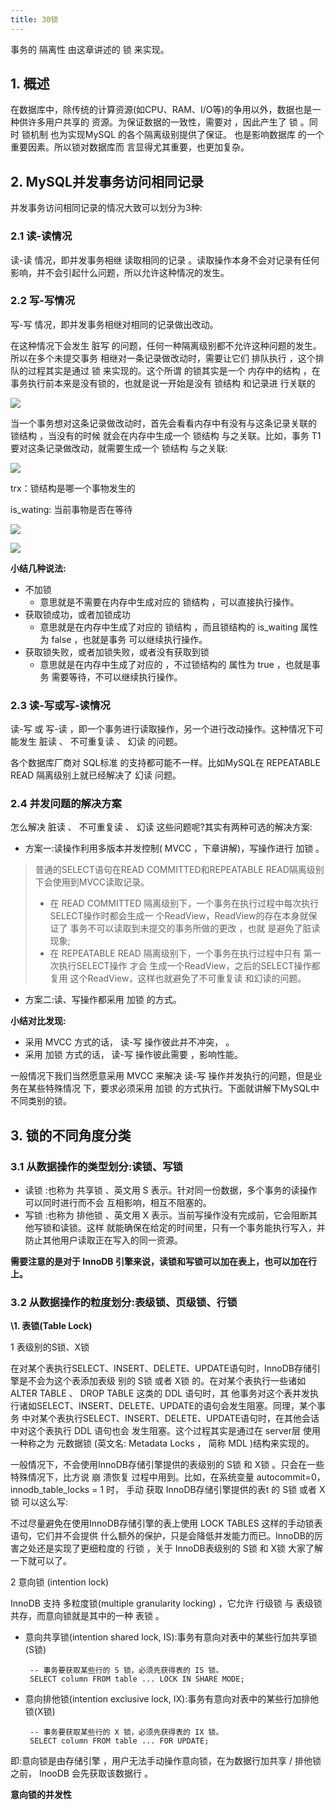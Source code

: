 ```yaml
---
title: 30锁
--- 
```


事务的 隔离性 由这章讲述的 锁 来实现。

## 1. 概述

在数据库中，除传统的计算资源(如CPU、RAM、I/O等)的争用以外，数据也是一种供许多用户共享的 资源。为保证数据的一致性，需要对 ，因此产生了 锁 。同时 锁机制 也为实现MySQL 的各个隔离级别提供了保证。 也是影响数据库  的一个重要因素。所以锁对数据库而 言显得尤其重要，也更加复杂。

## 2. MySQL并发事务访问相同记录

并发事务访问相同记录的情况大致可以划分为3种:

### 2.1 读-读情况

读-读 情况，即并发事务相继 读取相同的记录 。读取操作本身不会对记录有任何影响，并不会引起什么问题，所以允许这种情况的发生。

### 2.2 写-写情况

写-写 情况，即并发事务相继对相同的记录做出改动。

在这种情况下会发生 脏写 的问题，任何一种隔离级别都不允许这种问题的发生。所以在多个未提交事务 相继对一条记录做改动时，需要让它们 排队执行 ，这个排队的过程其实是通过 锁 来实现的。这个所谓 的锁其实是一个 内存中的结构 ，在事务执行前本来是没有锁的，也就是说一开始是没有 锁结构 和记录进 行关联的

![](https://cdn.jsdelivr.net/gh/clxmm/image@main/img/2022/03/20220319165654.png)

当一个事务想对这条记录做改动时，首先会看看内存中有没有与这条记录关联的 锁结构 ，当没有的时候 就会在内存中生成一个 锁结构 与之关联。比如，事务 T1 要对这条记录做改动，就需要生成一个 锁结构 与之关联:

![](https://cdn.jsdelivr.net/gh/clxmm/image@main/img/2022/03/20220319165731.png)

trx：锁结构是哪一个事物发生的

is_wating: 当前事物是否在等待



![](https://cdn.jsdelivr.net/gh/clxmm/image@main/img/2022/03/20220319165757.png)

![](https://cdn.jsdelivr.net/gh/clxmm/image@main/img/2022/03/20220319165819.png)

**小结几种说法:**

- 不加锁
  - 意思就是不需要在内存中生成对应的 锁结构 ，可以直接执行操作。
- 获取锁成功，或者加锁成功
  - 意思就是在内存中生成了对应的 锁结构 ，而且锁结构的 is_waiting 属性为 false ，也就是事务 可以继续执行操作。
- 获取锁失败，或者加锁失败，或者没有获取到锁
  - 意思就是在内存中生成了对应的  ，不过锁结构的  属性为 true ，也就是事务 需要等待，不可以继续执行操作。

### 2.3 读-写或写-读情况

读-写 或 写-读 ，即一个事务进行读取操作，另一个进行改动操作。这种情况下可能发生 脏读 、 不可重复读 、 幻读 的问题。

各个数据库厂商对 SQL标准 的支持都可能不一样。比如MySQL在 REPEATABLE READ 隔离级别上就已经解决了 幻读 问题。

### 2.4 并发问题的解决方案

怎么解决 脏读 、 不可重复读 、 幻读 这些问题呢?其实有两种可选的解决方案:

- 方案一:读操作利用多版本并发控制( MVCC ，下章讲解)，写操作进行 加锁 。

> 普通的SELECT语句在READ COMMITTED和REPEATABLE READ隔离级别下会使用到MVCC读取记录。
>
> - 在 READ COMMITTED 隔离级别下，一个事务在执行过程中每次执行SELECT操作时都会生成一 个ReadView，ReadView的存在本身就保证了 事务不可以读取到未提交的事务所做的更改 ，也就 是避免了脏读现象;
> - 在 REPEATABLE READ 隔离级别下，一个事务在执行过程中只有 第一次执行SELECT操作 才会 生成一个ReadView，之后的SELECT操作都 复用 这个ReadView，这样也就避免了不可重复读 和幻读的问题。

- 方案二:读、写操作都采用 加锁 的方式。

**小结对比发现:**

- 采用 MVCC 方式的话， 读-写 操作彼此并不冲突， 。
- 采用 加锁 方式的话， 读-写 操作彼此需要 ，影响性能。

一般情况下我们当然愿意采用 MVCC 来解决 读-写 操作并发执行的问题，但是业务在某些特殊情况 下，要求必须采用 加锁 的方式执行。下面就讲解下MySQL中不同类别的锁。



## 3. 锁的不同角度分类

###  3.1 从数据操作的类型划分:读锁、写锁

- 读锁 :也称为 共享锁 、英文用 S 表示。针对同一份数据，多个事务的读操作可以同时进行而不会 互相影响，相互不阻塞的。
- 写锁 :也称为 排他锁 、英文用 X 表示。当前写操作没有完成前，它会阻断其他写锁和读锁。这样 就能确保在给定的时间里，只有一个事务能执行写入，并防止其他用户读取正在写入的同一资源。

**需要注意的是对于 InnoDB 引擎来说，读锁和写锁可以加在表上，也可以加在行上。**

### 3.2 从数据操作的粒度划分:表级锁、页级锁、行锁

**\1. 表锁(Table Lock)**

1 表级别的S锁、X锁

在对某个表执行SELECT、INSERT、DELETE、UPDATE语句时，InnoDB存储引擎是不会为这个表添加表级 别的 S锁 或者 X锁 的。在对某个表执行一些诸如 ALTER TABLE 、 DROP TABLE 这类的 DDL 语句时，其 他事务对这个表并发执行诸如SELECT、INSERT、DELETE、UPDATE的语句会发生阻塞。同理，某个事务 中对某个表执行SELECT、INSERT、DELETE、UPDATE语句时，在其他会话中对这个表执行 DDL 语句也会 发生阻塞。这个过程其实是通过在 server层 使用一种称之为 元数据锁 (英文名: Metadata Locks ， 简称 MDL )结构来实现的。

一般情况下，不会使用InnoDB存储引擎提供的表级别的 S锁 和 X锁 。只会在一些特殊情况下，比方说 崩 溃恢复 过程中用到。比如，在系统变量 autocommit=0，innodb_table_locks = 1 时， 手动 获取 InnoDB存储引擎提供的表t 的 S锁 或者 X锁 可以这么写:

 不过尽量避免在使用InnoDB存储引擎的表上使用 LOCK TABLES 这样的手动锁表语句，它们并不会提供 什么额外的保护，只是会降低并发能力而已。InnoDB的厉害之处还是实现了更细粒度的 行锁 ，关于 InnoDB表级别的 S锁 和 X锁 大家了解一下就可以了。

2 意向锁 (intention lock)

InnoDB 支持 多粒度锁(multiple granularity locking) ，它允许 行级锁 与 表级锁 共存，而意向锁就是其中的一种 表锁 。

- 意向共享锁(intention shared lock, IS):事务有意向对表中的某些行加共享锁(S锁)

  ```
   -- 事务要获取某些行的 S 锁，必须先获得表的 IS 锁。 
   SELECT column FROM table ... LOCK IN SHARE MODE;
  ```

  

- 意向排他锁(intention exclusive lock, IX):事务有意向对表中的某些行加排他锁(X锁)

  ```
   -- 事务要获取某些行的 X 锁，必须先获得表的 IX 锁。 
   SELECT column FROM table ... FOR UPDATE;
  ```

  

即:意向锁是由存储引擎 ，用户无法手动操作意向锁，在为数据行加共享 / 排他锁之前， InooDB 会先获取该数据行 。

**意向锁的并发性**

